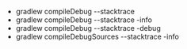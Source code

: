 - gradlew compileDebug --stacktrace
- gradlew compileDebug --stacktrace -info
- gradlew compileDebug --stacktrace -debug
- gradlew compileDebugSources --stacktrace -info
